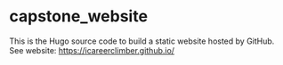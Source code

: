 # capstone_website

This is the Hugo source code to build a static website hosted by GitHub. See website: https://icareerclimber.github.io/
